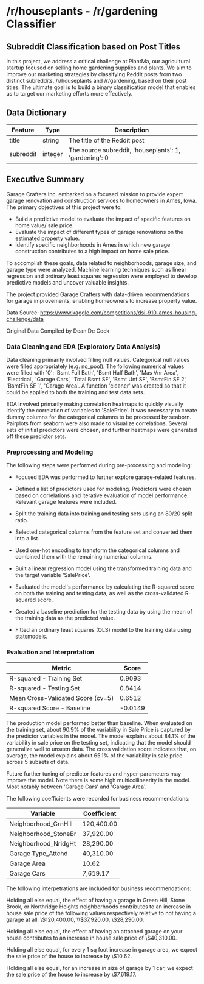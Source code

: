 # /r/houseplants - /r/gardening Classifier
## Subreddit Classification based on Post Titles

In this project, we address a critical challenge at PlantMa, our agricultural startup focused on selling home gardening supplies and plants. We aim to improve our marketing strategies by classifying Reddit posts from two distinct subreddits, /r/houseplants and /r/gardening, based on their post titles. The ultimate goal is to build a binary classification model that enables us to target our marketing efforts more effectively.

## Data Dictionary
| Feature        | Type    | Description                                            |
|----------------|---------|------------------------------------------------------- |
| title          | string  | The title of the Reddit post                           |
| subreddit      | integer | The source subreddit, 'houseplants': 1, 'gardening': 0 |


## Executive Summary
Garage Crafters Inc. embarked on a focused mission to provide expert garage renovation and construction services to homeowners in Ames, Iowa. The primary objectives of this project were to:

- Build a predictive model to evaluate the impact of specific features on home value/ sale price.
- Evaluate the impact of different types of garage renovations on the estimated property value.
- Identify specific neighborhoods in Ames in which new garage construction contributes to a high impact on home sale price.

To accomplish these goals, data related to neighborhoods, garage size, and garage type were analyzed. Machine learning techniques such as linear regression and ordinary least squares regression were employed to develop predictive models and uncover valuable insights.

The project provided Garage Crafters with data-driven recommendations for garage improvements, enabling homeowners to increase property value.

Data Source: https://www.kaggle.com/competitions/dsi-910-ames-housing-challenge/data

Original Data Compiled by Dean De Cock


### Data Cleaning and EDA (Exploratory Data Analysis)
Data cleaning primarily involved filling null values. Categorical null values were filled appropriately (e.g. no_pool). The following numerical values were filled with '0': 'Bsmt Full Bath', 'Bsmt Half Bath', 'Mas Vnr Area', 'Electrical', 'Garage Cars', 'Total Bsmt SF', 'Bsmt Unf SF', 'BsmtFin SF 2', 'BsmtFin SF 1', 'Garage Area'. A function 'cleaner' was created so that it could be applied to both the training and test data sets. 

EDA involved primarily making correlation heatmaps to quickly visually identify the correlation of variables to 'SalePrice'. It was necessary to create dummy columns for the categorical columns to be processed by seaborn. Pairplots from seaborn were also made to visualize correlations. Several sets of initial predictors were chosen, and further heatmaps were generated off these predictor sets.

### Preprocessing and Modeling
The following steps were performed during pre-processing and modeling:

- Focused EDA was performed to further explore garage-related features.

- Defined a list of predictors used for modeling. Predictors were chosen based on correlations and iterative evaluation of model performance. Relevant garage features were included.

- Split the training data into training and testing sets using an 80/20 split ratio.

- Selected categorical columns from the feature set and converted them into a list.

- Used one-hot encoding to transform the categorical columns and combined them with the remaining numerical columns.

- Built a linear regression model using the transformed training data and the target variable 'SalePrice'.

- Evaluated the model's performance by calculating the R-squared score on both the training and testing data, as well as the cross-validated R-squared score.

- Created a baseline prediction for the testing data by using the mean of the training data as the predicted value.

- Fitted an ordinary least squares (OLS) model to the training data using statsmodels.


### Evaluation and Interpretation
| Metric                                  | Score                |
|-----------------------------------------|----------------------|
| R-squared - Training Set               | 0.9093               |
| R-squared - Testing Set                | 0.8414               |
| Mean Cross-Validated Score (cv=5)      | 0.6512               |
| R-squared Score - Baseline             | -0.0149              |


The production model performed better than baseline. When evaluated on the training set, about 90.9% of the variability in Sale Price is captured by the predictor variables in the model. The model explains about 84.1% of the variability in sale price on the testing set, indicating that the model should generalize well to unseen data. The cross validation score indicates that, on average, the model explains about 65.1% of the variability in sale price across 5 subsets of data. 

Future further tuning of predictor features and hyper-parameters may improve the model. Note there is some high multicollinearity in the model. Most notably between 'Garage Cars' and 'Garage Area'. 

The following coefficients were recorded for business recommendations: 

| Variable                | Coefficient    |
|-------------------------|----------------|
| Neighborhood_GrnHill    | 120,400.00     |
| Neighborhood_StoneBr    | 37,920.00      |
| Neighborhood_NridgHt    | 28,290.00      |
| Garage Type_Attchd      | 40,310.00      |
| Garage Area             | 10.62          |
| Garage Cars             | 7,619.17       |

The following interpetrations are included for business recommendations:

Holding all else equal, the effect of having a garage in Green Hill, Stone Brook, or Northridge Heights neighborhoods contributes to an increase in house sale price of the following values respectively relative to not having a garage at all: \\$120,400.00, \\$37,920.00, \\$28,290.00.

Holding all else equal, the effect of having an attached garage on your house contributes to an increase in house sale price of \\$40,310.00.

Holding all else equal, for every 1 sq foot increase in garage area, we expect the sale price of the house to increase by \\$10.62.

Holding all else equal, for an increase in size of garage by 1 car, we expect the sale price of the house to increase by \\$7,619.17.
